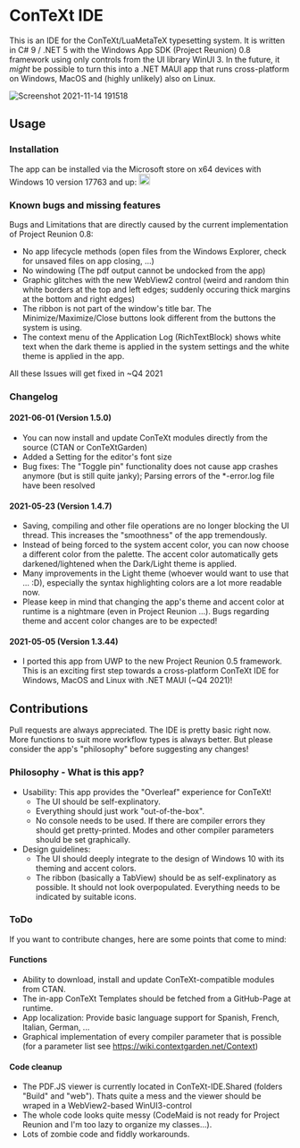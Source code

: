 # ConTeXt IDE
This is an IDE for the ConTeXt/LuaMetaTeX typesetting system. It is written in C# 9 / .NET 5 with the Windows App SDK (Project Reunion) 0.8 framework using only controls from the UI library WinUI 3. In the future, it *might* be possible to turn this into a .NET MAUI app that runs cross-platform on Windows, MacOS and (highly unlikely) also on Linux.

![Screenshot 2021-11-14 191518](https://user-images.githubusercontent.com/13318246/141693303-d20e71cf-e98b-4f00-a83c-f454da1ea86c.png)

## Usage

### Installation
The app can be installed via the Microsoft store on x64 devices with Windows 10 version 17763 and up: <a href='https://www.microsoft.com/store/apps/9NN9Q389TTJR?cid=storebadge&ocid=badge'><img src='https://developer.microsoft.com/store/badges/images/English_get_L.png' alt='English badge' height=20 /></a>

### Known bugs and missing features
Bugs and Limitations that are directly caused by the current implementation of Project Reunion 0.8:
- No app lifecycle methods (open files from the Windows Explorer, check for unsaved files on app closing, ...)
- No windowing (The pdf output cannot be undocked from the app)
- Graphic glitches with the new WebView2 control (weird and random thin white borders at the top and left edges; suddenly occuring thick margins at the bottom and right edges)
- The ribbon is not part of the window's title bar. The Minimize/Maximize/Close buttons look different from the buttons the system is using.
- The context menu of the Application Log (RichTextBlock) shows white text when the dark theme is applied in the system settings and the white theme is applied in the app.

All these Issues will get fixed in ~Q4 2021

### Changelog
#### 2021-06-01 (Version 1.5.0)
- You can now install and update ConTeXt modules directly from the source (CTAN or ConTeXtGarden)
- Added a Setting for the editor's font size
- Bug fixes: The "Toggle pin" functionality does not cause app crashes anymore (but is still quite janky); Parsing errors of the *-error.log file have been resolved

#### 2021-05-23 (Version 1.4.7)
- Saving, compiling and other file operations are no longer blocking the UI thread. This increases the "smoothness" of the app tremendously.
- Instead of being forced to the system accent color, you can now choose a different color from the palette. The accent color automatically gets darkened/lightened when the Dark/Light theme is applied. 
- Many improvements in the Light theme (whoever would want to use that ... :D), especially the syntax highlighting colors are a lot more readable now.
- Please keep in mind that changing the app's theme and accent color at runtime is a nightmare (even in Project Reunion ...). Bugs regarding theme and accent color changes are to be expected!

#### 2021-05-05 (Version 1.3.44)
- I ported this app from UWP to the new Project Reunion 0.5 framework. This is an exciting first step towards a cross-platform ConTeXt IDE for Windows, MacOS and Linux with .NET MAUI (~Q4 2021)!

## Contributions
Pull requests are always appreciated. The IDE is pretty basic right now. More functions to suit more workflow types is always better. But please consider the app's "philosophy" before suggesting any changes!

### Philosophy - What is this app?
- Usability: This app provides the "Overleaf" experience for ConTeXt!
   - The UI should be self-explinatory.
   - Everything should just work "out-of-the-box".
   - No console needs to be used. If there are compiler errors they should get pretty-printed. Modes and other compiler parameters should be set graphically.
- Design guidelines: 
   - The UI should deeply integrate to the design of Windows 10 with its theming and accent colors.
   - The ribbon (basically a TabView) should be as self-explinatory as possible. It should not look overpopulated. Everything needs to be indicated by suitable icons.

### ToDo
If you want to contribute changes, here are some points that come to mind:

#### Functions
- Ability to download, install and update ConTeXt-compatible modules from CTAN.
- The in-app ConTeXt Templates should be fetched from a GitHub-Page at runtime.
- App localization: Provide basic language support for Spanish, French, Italian, German, ...
- Graphical implementation of every compiler parameter that is possible (for a parameter list see https://wiki.contextgarden.net/Context)

#### Code cleanup
- The PDF.JS viewer is currently located in ConTeXt-IDE.Shared (folders "Build" and "web"). Thats quite a mess and the viewer should be wraped in a WebView2-based WinUI3-control 
- The whole code looks quite messy (CodeMaid is not ready for Project Reunion and I'm too lazy to organize my classes...).
- Lots of zombie code and fiddly workarounds.
